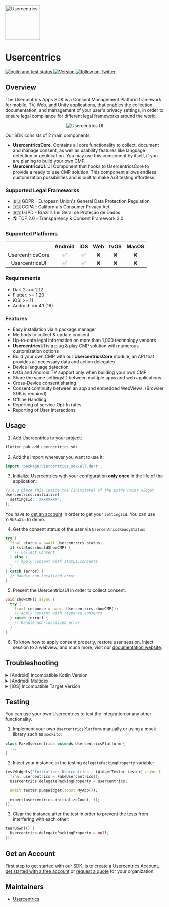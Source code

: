 <img src="https://i.ibb.co/Pr2KmHg/uc-logo.png" height="110" alt="Usercentrics" />

# Usercentrics

<p align="left">
  <a href="https://github.com/Usercentrics/flutter-sdk/actions/workflows/ci.yml">
    <img alt="build and test status" src="https://github.com/Usercentrics/flutter-sdk/actions/workflows/ci.yml/badge.svg">
  </a>
  <a href="https://github.com/Usercentrics/flutter-sdk/releases">
    <img alt="Version" src="https://img.shields.io/badge/version-2.0.1-blue">
  </a>
  <a href="https://twitter.com/intent/follow?screen_name=usercentrics">
    <img src="https://img.shields.io/twitter/follow/usercentrics?style=social&logo=twitter"
            alt="follow on Twitter">
  </a>
</p>

## Overview

The Usercentrics Apps SDK is a Consent Management Platform framework for mobile, TV, Web, and Unity applications, that enables the collection, documentation, and management of your user's privacy settings, in order to ensure legal compliance for different legal frameworks around the world.

<p align="center">
<img src="https://docs.usercentrics.com/cmp_in_app_sdk/latest/assets/media/predefinedUI.png" alt="Usercentrics UI" />
</p>

Our SDK consists of 2 main components:
- **UsercentricsCore**. Contains all core functionality to collect, document and manage consent, as well as usability features like language detection or geolocation. You may use this component by itself, if you are planing to build your own CMP.
- **UsercentricsUI**. UI Component that hooks to UsercentricsCore to provide a ready to use CMP solution. This component allows endless customization possibilities and is built to make A/B testing effortless.

### Supported Legal Frameworks

* 🇪🇺 GDPR - European Union's General Data Protection Regulation
* 🇺🇸 CCPA - California's Consumer Privacy Act
* 🇧🇷 LGPD - Brazil’s Lei Geral de Proteção de Dados
* 🌎 TCF 2.0 - Transparency & Consent Framework 2.0

### Supported Platforms

|                  | Android | iOS |  Web  | tvOS | MacOS |
|:----------------:|:-------:|:---:|:-----:|:----:|:-----:|
| UsercentricsCore |    ✅   |  ✅  |   ❌   |  ❌  |  ❌  |
| UsercentricsUI   |    ✅   |  ✅  |   ❌   |  ❌  |  ❌  |

### Requirements

* Dart 2: >= 2.12
* Flutter: >= 1.20
* iOS: >= 11
* Android: >= 4.1 (16)

### Features
* Easy installation via a package manager
* Methods to collect & update consent
* Up-to-date legal information on more than 1,000 technology vendors
* **UsercentricsUI** is a plug & play CMP solution with numerous customization options
* Build your own CMP with our **UsercentricsCore** module, an API that provides all necessary data and action delegates
* Device language detection
* tvOS and Android TV support only when building your own CMP
* Share the same settingsID between multiple apps and web applications
* Cross-Device consent sharing
* Consent continuity between an app and embedded WebViews. (Browser SDK is required)
* Offline Handling
* Reporting of service Opt-In rates
* Reporting of User Interactions

## Usage

1. Add Usercentrics to your project:

```bash
flutter pub add usercentrics_sdk
```

2. Add the import wherever you want to use it:

```dart
import 'package:usercentrics_sdk/all.dart';
```

3. Initialize Usercentrics with your configuration **only once** in the life of the application:

```dart
// e.g place this inside the [initState] of the Entry Point Widget
Usercentrics.initialize(
  settingsId: 'XXxXXxXX',
);
```

You have to [get an account](#get-an-account) in order to get your `settingsId`. You can use `Yi9N3aXia` to demo.

4. Get the consent status of the user via `UsercentricsReadyStatus`:

```dart
try {
  final status = await Usercentrics.status;
  if (status.shouldShowCMP) {
    // Collect Consent
  } else {
    // Apply consent with status.consents
  }
} catch (error) {
  // Handle non-localized error
}
```

5. Present the UsercentricsUI in order to collect consent:

```dart
void showCMP() async {
  try {
    final response = await Usercentrics.showCMP();
    // Apply consent with response.consents
  } catch (error) {
    // Handle non-localized error
  }
}
```

6. To know how to apply consent properly, restore user session, inject session to a webview, and much more, visit our [documentation website](https://docs.usercentrics.com/cmp_in_app_sdk).

## Troubleshooting

<details>
<summary>[Android] Incompatible Kotlin Version</summary>
<p>

If you have an incompatible Kotlin version you may see the following error when you run app on Android:

```
e: Incompatible classes were found in dependencies. Remove them from the classpath or use '-Xskip-metadata-version-check' to suppress errors
```

This error is easy to solve, you only need to increase the version that is usually in the `android/build.gradle` file. Use a recent stable Kotlin version, for example: `1.5.31`.

![build.gradle](https://i.ibb.co/vBv9Tcy/kotlin-version.png)

</p>
</details>  

<details>
<summary>[Android] Multidex</summary>
<p>

If you support Android 5.0 or older devices and you don't have the [multidex](https://developer.android.com/studio/build/multidex) enabled in your project, you may see the following error when you run your app on Android:

```
D8: Cannot fit requested classes in a single dex file (# methods: 66055 > 65536)
```

This error is easy to solve, you have to do the following:

1. Add the multidex library to your application dependencies that is usually in the `android/app/build.gradle` file.

```groovy
implementation "androidx.multidex:multidex:2.0.1"
```

![Multidex dependency](https://i.ibb.co/m9Y0YKx/multidex-dep.png)

2. Enable the option in the application build `defaultConfig`. It is usually in the same `android/app/build.gradle` file.
Use a recent stable Kotlin version, for example: `1.5.31`.

```groovy
multiDexEnabled true
```

![Multidex enabled](https://i.ibb.co/9pHd0DS/multidex-enabled.png)

3. Make your application class initialize multidex. There are several options to do that, in Flutter the easiest way is to add it to the manifest. The manifest is usually located at `android/app/src/main/AndroidManifest.xml`.

```groovy
android:name="androidx.multidex.MultiDexApplication"
```

![Multidex application](https://i.ibb.co/41zFWt5/multidex-application.png)

</p>
</details>

<details>
<summary>[iOS] Incompatible Target Version</summary>
<p>

If you have a iOS target version older than **11** or you have no version at all (it defaults to version 9) you may see the following error when you run your app on iOS:

```
[!] Automatically assigning platform `iOS` with version `9.0` on target `Runner` because no platform was specified. Please specify a platform for this target in your Podfile. See `https://guides.cocoapods.org/syntax/podfile.html#platform`.
```

This error is easy to solve, you have to do the following:

1. Define or increase the version of your Podfile at least to version 11. It is usually located at `ios/Podfile`.

```ruby
platform :ios, '11.0'
```

![Podfile](https://i.ibb.co/rxScM0n/ios-target-podfile.png)

2. Run `flutter pub get` again and open the iOS project using Xcode. It is usually located at `ios/Runner.xcworkspace`. Now, you have to select the `Runner` project and change the `Deployment Target` to the same version.

![Xcode Project](https://i.ibb.co/CJ6tRq3/ios-target-project.png)

</p>
</details>

## Testing

You can use your own Usercentrics to test the integration or any other functionality. 

1. Implement your own `UsercentricsPlatform` manually or using a mock library such as `mockito`:

```dart
class FakeUsercentrics extends UsercentricsPlatform {
  ...
}
```

2. Inject your instance in the testing `delegatePackingProperty` variable:

```dart
testWidgets('Initializes Usercentrics', (WidgetTester tester) async {
  final usercentrics = FakeUsercentrics();
  Usercentrics.delegatePackingProperty = usercentrics;

  await tester.pumpWidget(const MyApp());

  expect(usercentrics.initializeCount, 1);
});
```

3. Clear the instance after the test in order to prevent the tests from interfering with each other:
```dart
tearDown(() {
  Usercentrics.delegatePackingProperty = null;
});
```

## Get an Account
First step to get started with our SDK, is to create a Usercentrics Account, [get started with a free account](https://usercentrics.com/pricing/#mobile) or [request a quote](https://usercentrics.com/in-app-sdk/#in-app-demo) for your organization.

## Maintainers
- [Usercentrics](https://github.com/Usercentrics)